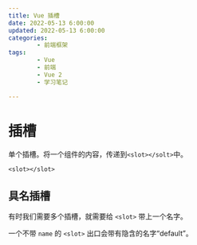 ```yaml
---
title: Vue 插槽
date: 2022-05-13 6:00:00
updated: 2022-05-13 6:00:00
categories:
        - 前端框架
tags:
        - Vue
        - 前端
        - Vue 2
        - 学习笔记

---
```


# 插槽

单个插槽。将一个组件的内容，传递到`<slot></solt>`中。

```VUE
<slot></slot>
```

## 具名插槽

有时我们需要多个插槽，就需要给 `<slot>` 带上一个名字。

一个不带 `name` 的 `<slot>` 出口会带有隐含的名字“default”。
